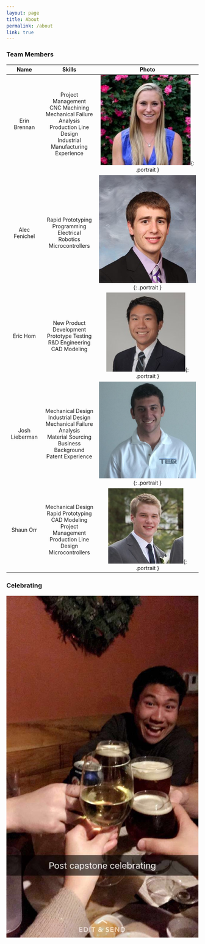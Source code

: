 ```yaml
---
layout: page
title: About
permalink: /about
link: true
---
```


### Team Members

|Name|Skills|Photo|
|:--:|:---------:|:---:|
|Erin Brennan|Project Management<br>CNC Machining<br>Mechanical Failure Analysis<br>Production Line Design<br>Industrial Manufacturing<br>Experience|![Erin Brennan](/images/erin.jpg){: .portrait }|
|Alec Fenichel|Rapid Prototyping<br>Programming<br>Electrical<br>Robotics<br>Microcontrollers|![Alec Fenichel](/images/alec.jpg){: .portrait }|
|Eric Hom|New Product Development<br>Prototype Testing<br>R&D Engineering<br>CAD Modeling|![Eric Hom](/images/eric.jpg){: .portrait }|
|Josh Lieberman|Mechanical Design<br>Industrial Design<br>Mechanical Failure Analysis<br>Material Sourcing<br>Business Background<br>Patent Experience|![Josh Lieberman](/images/josh.jpg){: .portrait }|
|Shaun Orr|Mechanical Design<br>Rapid Prototyping<br>CAD Modeling<br>Project Management<br>Production Line Design<br>Microcontrollers|![Shaun Orr](/images/shaun.jpg){: .portrait }|

### Celebrating

![Celebrating](/images/celebrating.jpeg)